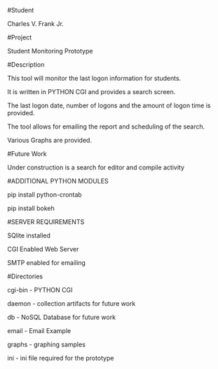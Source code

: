 
#Student

Charles V. Frank Jr.

#Project

Student Monitoring Prototype

#Description

This tool will monitor the last logon information for students. 

It is written in PYTHON CGI and provides a search screen.

The last logon date, number of logons and the amount of logon time is provided.

The tool allows for emailing the report and scheduling of the search.

Various Graphs are provided.

#Future Work

Under construction is a search for editor and compile activity 

#ADDITIONAL PYTHON MODULES

  pip install python-crontab 
  
  pip install bokeh

#SERVER REQUIREMENTS

SQlite installed

CGI Enabled Web Server

SMTP enabled for emailing 

#Directories

cgi-bin - PYTHON CGI

daemon - collection artifacts for future work

db - NoSQL Database for future work

email - Email Example

graphs - graphing samples

ini - ini file required for the prototype



